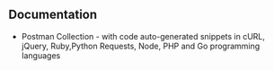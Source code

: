 ## Documentation

* 	Postman Collection - with code auto-generated snippets in cURL, jQuery, Ruby,Python Requests, Node, PHP and Go programming languages  
